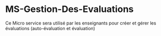 # MS-Gestion-Des-Evaluations
Ce Micro service sera utilisé par les enseignants pour créer et gérer les évaluations (auto-évaluation et évaluation)
